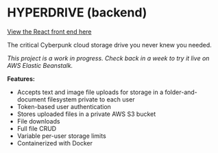 # HYPERDRIVE (backend)

[View the React front end here](https://github.com/AngusGMorrison/hyperdrive-frontend)

The critical Cyberpunk cloud storage drive you never knew you needed.

*This project is a work in progress. Check back in a week to try it live on AWS Elastic Beanstalk.*

**Features:**
* Accepts text and image file uploads for storage in a folder-and-document filesystem private to each user
* Token-based user authentication
* Stores uploaded files in a private AWS S3 bucket
* File downloads
* Full file CRUD
* Variable per-user storage limits
* Containerized with Docker
